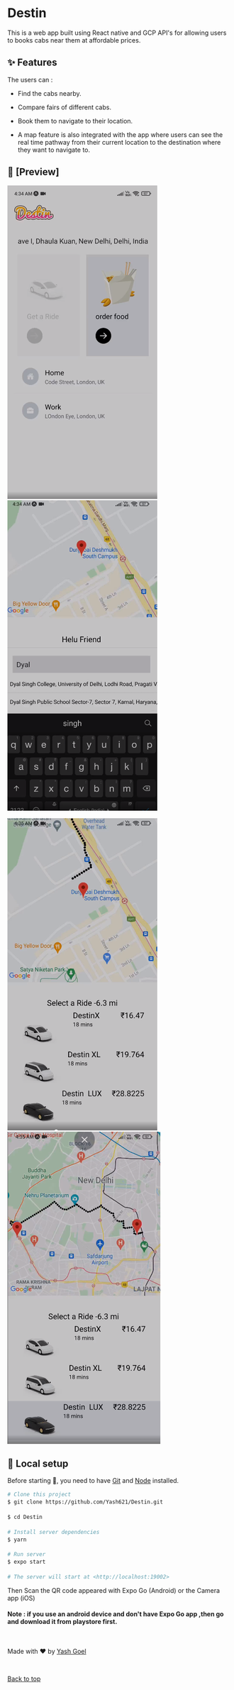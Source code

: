 # Destin

This is a web app built using React native and GCP API's for allowing users to books cabs near them at affordable prices.

## :sparkles: Features

The users can :

* Find the cabs nearby.

* Compare fairs of different cabs.

* Book them to navigate to their location.

* A map feature is also integrated with the app where users can see the real time pathway from their current location to the destination where they want to navigate   to.
  
 ## :eyes: [Preview]
 
 ![alt-text-1](https://github.com/Yash621/Destin/blob/master/assets/Screenshot_2021-09-27_11-50-01%20(1).png "title-1")                ![alt-text-2](https://github.com/Yash621/Destin/blob/master/assets/Screenshot_2021-09-27_11-50-24.png "title-2")
 
  ![alt-text-1](https://github.com/Yash621/Destin/blob/master/assets/Screenshot_2021-09-27_11-50-53.png "title-1") ![alt-text-2](https://github.com/Yash621/Destin/blob/master/assets/Screenshot_2021-09-27_11-51-09.png "title-2")

## :tada: Local setup

Before starting :checkered_flag:, you need to have [Git](https://git-scm.com) and [Node](https://nodejs.org/en/) installed.

```bash
# Clone this project
$ git clone https://github.com/Yash621/Destin.git

$ cd Destin

# Install server dependencies
$ yarn

# Run server
$ expo start

# The server will start at <http://localhost:19002>
```
Then Scan the QR code appeared with Expo Go (Android) or the Camera app (iOS)

#### Note : if you use an android device and don't have Expo Go app ,then go and download it from playstore first.

&#xa0;

Made with :heart: by <a href="https://github.com/Yash621" target="_blank">Yash Goel</a>

&#xa0;

<a href="#top">Back to top</a>






